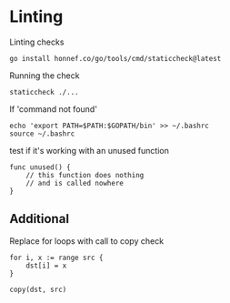 # Linting

Linting checks

```
go install honnef.co/go/tools/cmd/staticcheck@latest
```

Running the check

```
staticcheck ./...
```

If 'command not found' 

```
echo 'export PATH=$PATH:$GOPATH/bin' >> ~/.bashrc
source ~/.bashrc
```

test if it's working with an unused function

```
func unused() {
    // this function does nothing
    // and is called nowhere
}
```

## Additional

Replace for loops with call to copy check

```
for i, x := range src {
    dst[i] = x
}
```

```
copy(dst, src)
```
